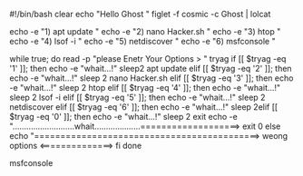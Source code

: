 


#!/bin/bash
clear
echo "Hello Ghost "
figlet -f cosmic -c Ghost | lolcat




echo -e "1) apt update "
echo -e "2) nano Hacker.sh "
echo -e "3) htop "
echo -e "4) lsof -i "
echo -e "5) netdiscover "
echo -e "6) msfconsole "


while true; do
read -p "please Enetr Your Options > " tryag
if [[ $tryag -eq '1' ]]; then
echo -e "whait...!"
sleep2
apt update
elif [[ $tryag -eq '2' ]]; then
echo -e "whait...!"
sleep 2
nano Hacker.sh
elif [[ $tryag -eq '3' ]]; then
echo -e "whait...!"
sleep 2
htop
elif [[ $tryag -eq '4' ]]; then
echo -e "whait...!"
sleep 2
lsof -i
elif [[ $tryag -eq '5' ]]; then
echo -e "whait...!"
sleep 2
netdiscover
elif [[ $tryag -eq '6' ]]; then
echo -e "whait...!"
sleep 2elif [[ $tryag -eq '0' ]]; then
echo -e "whait...!"
sleep 2
exit
echo -e "...........................whait....................===================>
exit 0
else
echo "===========================================> weong options <==============>
fi
done


msfconsole

